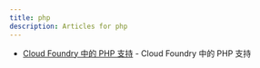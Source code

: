 ```yaml
---
title: php
description: Articles for php
---
```


* [Cloud Foundry 中的 PHP 支持](/deploy/customize-php.html) - Cloud Foundry 中的 PHP 支持
